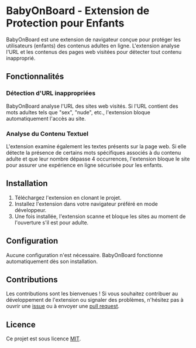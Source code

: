 # BabyOnBoard - Extension de Protection pour Enfants

BabyOnBoard est une extension de navigateur conçue pour protéger les utilisateurs (enfants) des contenus adultes en ligne. L'extension analyse l'URL et les contenus des pages web visitées pour détecter tout contenu inapproprié.

## Fonctionnalités

### Détection d'URL inappropriées
BabyOnBoard analyse l'URL des sites web visités. Si l'URL contient des mots adultes tels que "sex", "nude", etc., l'extension bloque automatiquement l'accès au site.

### Analyse du Contenu Textuel
L'extension examine également les textes présents sur la page web. Si elle détecte la présence de certains mots spécifiques associés à du contenu adulte et que leur nombre dépasse 4 occurrences, l'extension bloque le site pour assurer une expérience en ligne sécurisée pour les enfants.

## Installation

1. Téléchargez l'extension en clonant le projet.
2. Installez l'extension dans votre navigateur préféré en mode développeur.
3. Une fois installée, l'extension scanne et bloque les sites au moment de l'ouverture s'il est pour adulte.

## Configuration

Aucune configuration n'est nécessaire. BabyOnBoard fonctionne automatiquement dès son installation.

## Contributions

Les contributions sont les bienvenues ! Si vous souhaitez contribuer au développement de l'extension ou signaler des problèmes, n'hésitez pas à ouvrir une [issue](https://github.com/votre-utilisateur/BabyOnBoard/issues) ou à envoyer une [pull request](https://github.com/votre-utilisateur/BabyOnBoard/pulls).

## Licence

Ce projet est sous licence [MIT](LICENSE).
